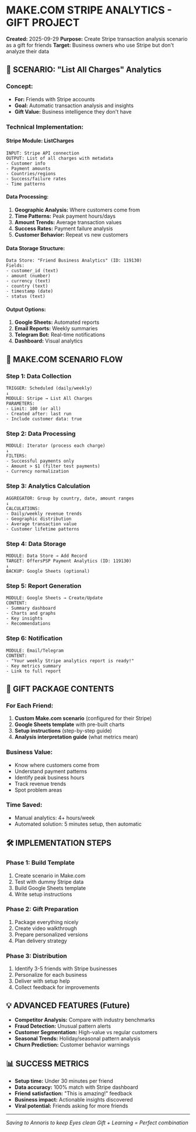 # MAKE.COM STRIPE ANALYTICS - GIFT PROJECT
**Created:** 2025-09-29
**Purpose:** Create Stripe transaction analysis scenario as a gift for friends
**Target:** Business owners who use Stripe but don't analyze their data

## 🎯 SCENARIO: "List All Charges" Analytics

### Concept:
- **For:** Friends with Stripe accounts
- **Goal:** Automatic transaction analysis and insights
- **Gift Value:** Business intelligence they don't have

### Technical Implementation:

#### Stripe Module: ListCharges
```
INPUT: Stripe API connection
OUTPUT: List of all charges with metadata
- Customer info
- Payment amounts  
- Countries/regions
- Success/failure rates
- Time patterns
```

#### Data Processing:
1. **Geographic Analysis:** Where customers come from
2. **Time Patterns:** Peak payment hours/days
3. **Amount Trends:** Average transaction values
4. **Success Rates:** Payment failure analysis
5. **Customer Behavior:** Repeat vs new customers

#### Data Storage Structure:
```
Data Store: "Friend Business Analytics" (ID: 119130)
Fields:
- customer_id (text)
- amount (number) 
- currency (text)
- country (text)
- timestamp (date)
- status (text)
```

#### Output Options:
1. **Google Sheets:** Automated reports
2. **Email Reports:** Weekly summaries
3. **Telegram Bot:** Real-time notifications
4. **Dashboard:** Visual analytics

## 🚀 MAKE.COM SCENARIO FLOW

### Step 1: Data Collection
```
TRIGGER: Scheduled (daily/weekly)
↓
MODULE: Stripe → List All Charges
PARAMETERS:
- Limit: 100 (or all)
- Created after: last run
- Include customer data: true
```

### Step 2: Data Processing
```
MODULE: Iterator (process each charge)
↓
FILTERS:
- Successful payments only
- Amount > $1 (filter test payments)
- Currency normalization
```

### Step 3: Analytics Calculation
```
AGGREGATOR: Group by country, date, amount ranges
↓
CALCULATIONS:
- Daily/weekly revenue trends
- Geographic distribution
- Average transaction value
- Customer lifetime patterns
```

### Step 4: Data Storage
```
MODULE: Data Store → Add Record
TARGET: OffersPSP Payment Analytics (ID: 119130)
↓
BACKUP: Google Sheets (optional)
```

### Step 5: Report Generation
```
MODULE: Google Sheets → Create/Update
CONTENT:
- Summary dashboard
- Charts and graphs
- Key insights
- Recommendations
```

### Step 6: Notification
```
MODULE: Email/Telegram
CONTENT: 
- "Your weekly Stripe analytics report is ready!"
- Key metrics summary
- Link to full report
```

## 🎁 GIFT PACKAGE CONTENTS

### For Each Friend:
1. **Custom Make.com scenario** (configured for their Stripe)
2. **Google Sheets template** with pre-built charts
3. **Setup instructions** (step-by-step guide)
4. **Analysis interpretation guide** (what metrics mean)

### Business Value:
- Know where customers come from
- Understand payment patterns
- Identify peak business hours
- Track revenue trends
- Spot problem areas

### Time Saved:
- Manual analytics: 4+ hours/week
- Automated solution: 5 minutes setup, then automatic

## 🛠️ IMPLEMENTATION STEPS

### Phase 1: Build Template
1. Create scenario in Make.com
2. Test with dummy Stripe data
3. Build Google Sheets template
4. Write setup instructions

### Phase 2: Gift Preparation  
1. Package everything nicely
2. Create video walkthrough
3. Prepare personalized versions
4. Plan delivery strategy

### Phase 3: Distribution
1. Identify 3-5 friends with Stripe businesses
2. Personalize for each business
3. Deliver with setup help
4. Collect feedback for improvements

## 💡 ADVANCED FEATURES (Future)

- **Competitor Analysis:** Compare with industry benchmarks
- **Fraud Detection:** Unusual pattern alerts
- **Customer Segmentation:** High-value vs regular customers
- **Seasonal Trends:** Holiday/seasonal pattern analysis
- **Churn Prediction:** Customer behavior warnings

## 📊 SUCCESS METRICS

- **Setup time:** Under 30 minutes per friend
- **Data accuracy:** 100% match with Stripe dashboard
- **Friend satisfaction:** "This is amazing!" feedback
- **Business impact:** Actionable insights discovered
- **Viral potential:** Friends asking for more friends

---
*Saving to Annoris to keep Eyes clean*
*Gift + Learning = Perfect combination*